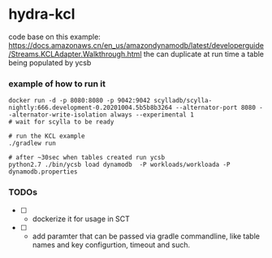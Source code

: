 # hydra-kcl
code base on this example:
https://docs.amazonaws.cn/en_us/amazondynamodb/latest/developerguide/Streams.KCLAdapter.Walkthrough.html
the can duplicate at run time a table being populated by ycsb


### example of how to run it
```
docker run -d -p 8080:8080 -p 9042:9042 scylladb/scylla-nightly:666.development-0.20201004.5b5b8b3264 --alternator-port 8080 --alternator-write-isolation always --experimental 1
# wait for scylla to be ready

# run the KCL example
./gradlew run

# after ~30sec when tables created run ycsb
python2.7 ./bin/ycsb load dynamodb  -P workloads/workloada -P dynamodb.properties
```

### TODOs

* [ ] - dockerize it for usage in SCT
* [ ] - add paramter that can be passed via gradle commandline, like table names and key configurtion, timeout and such. 

